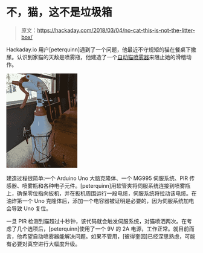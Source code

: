 # 不，猫，这不是垃圾箱

> 原文：<https://hackaday.com/2018/03/04/no-cat-this-is-not-the-litter-box/>

Hackaday.io 用户[peterquinn]遇到了一个问题，他最近不守规矩的猫在餐桌下撒尿。认识到家猫的天敌是喷雾瓶，他建造了一个[自动猫喷雾器](https://hackaday.io/project/66149-cat-sprayer)来阻止她的滑稽动作。

![](img/14d4a4b0b00bc52ff5c6f0d3182cb2c5.png)

建造过程很简单:一个 Arduino Uno 大脑克隆体、一个 MG995 伺服系统、PIR 传感器、喷雾瓶和各种电子元件。[peterquinn]用软管夹将伺服系统连接到喷雾瓶上，确保零位指向扳机，并在扳机周围运行一段电缆，伺服系统将拉动该电缆。在油炸第一个 Uno 克隆体后，添加一个电容器被证明是必要的，因为伺服系统加电会导致 Uno 复位。

一旦 PIR 检测到猫超过十秒钟，该代码就会触发伺服系统，对猫喷洒两次。在考虑了几个选项后，[peterquinn]使用了一个 9V 的 2A 电源，工作正常。就目前而言，他希望自动喷雾器能解决问题。如果不管用，[彼得奎因]已经深思熟虑，可能有必要对真空进行大幅度升级。